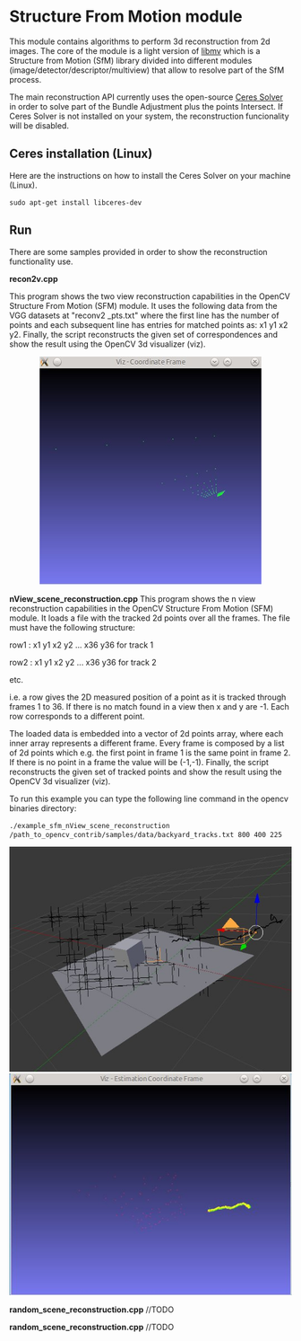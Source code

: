 Structure From Motion module
============================

This module contains algorithms to perform 3d reconstruction from 2d images. The core of the module is a light version of [libmv](http://code.google.com/p/libmv/) which is a Structure from Motion (SfM) library divided into different modules (image/detector/descriptor/multiview) that allow to resolve part of the SfM process.

The main reconstruction API currently uses the open-source [Ceres Solver](http://ceres-solver.org/) in order to solve part of the Bundle Adjustment plus the points Intersect. If Ceres Solver is not installed on your system, the reconstruction funcionality will be disabled.


Ceres installation (Linux)
--------------------------

Here are the instructions on how to install the Ceres Solver on your machine (Linux).

    sudo apt-get install libceres-dev


Run
---

There are some samples provided in order to show the reconstruction functionality use.

**recon2v.cpp**

This program shows the two view reconstruction capabilities in the OpenCV Structure From Motion (SFM) module. It uses the following data from the VGG datasets at "reconv2 _pts.txt" where the first line has the number of points and each subsequent line has entries for matched points as: x1 y1 x2 y2. Finally, the script reconstructs the given set of correspondences and show the result using the OpenCV 3d visualizer (viz).

<p align="center">
  <img src="samples/data/recon2v.jpg">
</p>

**nView_scene_reconstruction.cpp**
This program shows the n view reconstruction capabilities in the OpenCV Structure From Motion (SFM) module. It loads a file with the tracked 2d points over all the frames. The file must have the following structure:

row1 : x1 y1 x2 y2 ... x36 y36 for track 1

row2 : x1 y1 x2 y2 ... x36 y36 for track 2

etc.

i.e. a row gives the 2D measured position of a point as it is tracked through frames 1 to 36. If there is no match found in a view then x and y are -1. Each row corresponds to a different point.

The loaded data is embedded into a vector of 2d points array, where each inner array represents a different frame. Every frame is composed by a list of 2d points which e.g. the first point in frame 1 is the same point in frame 2. If there is no point in a frame the value will be (-1,-1). Finally, the script reconstructs the given set of tracked points and show the result using the OpenCV 3d visualizer (viz).

To run this example you can type the following line command in the opencv binaries directory:

    ./example_sfm_nView_scene_reconstruction /path_to_opencv_contrib/samples/data/backyard_tracks.txt 800 400 225


<p align="center">
  <img src="samples/data/nView1.jpg">
  <img src="samples/data/nView2.jpg">
</p>

**random_scene_reconstruction.cpp**
//TODO

**random_scene_reconstruction.cpp**
//TODO


